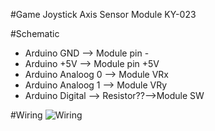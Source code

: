 #Game Joystick Axis Sensor Module
KY-023

#Schematic
* Arduino GND --> Module pin -
* Arduino +5V --> Module pin +5V
* Arduino Analoog 0 --> Module VRx
* Arduino Analoog 1 --> Module VRy
* Arduino Digital --> Resistor??-->Module SW

#Wiring
![Wiring](http://www.embed4fun.com/media/wysiwyg/AddtionalProductImg/Arduino-2-axis-thumb-joystick-circuit.png)
